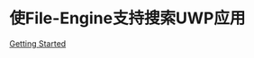 # 使File-Engine支持搜索UWP应用

[Getting Started](https://github.com/XUANXUQAQ/File-Engine-Plugin-Template/wiki/Getting-Started)   
